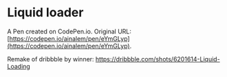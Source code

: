 # Liquid loader

A Pen created on CodePen.io. Original URL: [https://codepen.io/ainalem/pen/eYmGLyp](https://codepen.io/ainalem/pen/eYmGLyp).

Remake of dribbble by winner: https://dribbble.com/shots/6201614-Liquid-Loading
